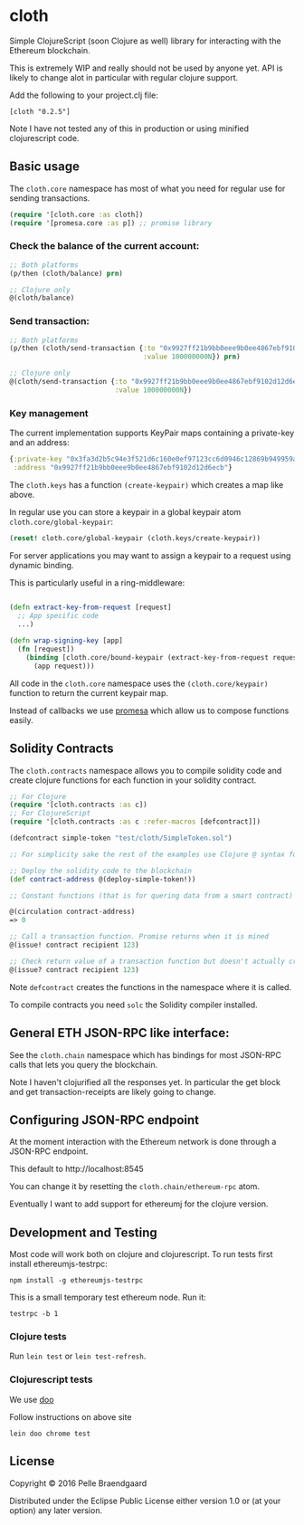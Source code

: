 # cloth

Simple ClojureScript (soon Clojure as well) library for interacting with the Ethereum blockchain.

This is extremely WIP and really should not be used by anyone yet. API is likely to change alot in particular with regular clojure support.

Add the following to your project.clj file:

`[cloth "0.2.5"]`

Note I have not tested any of this in production or using minified clojurescript code.

## Basic usage

The `cloth.core` namespace has most of what you need for regular use for sending transactions.

```clojure
(require '[cloth.core :as cloth])
(require '[promesa.core :as p]) ;; promise library
```

### Check the balance of the current account:

```clojure
;; Both platforms
(p/then (cloth/balance) prn)

;; Clojure only
@(cloth/balance)
```

### Send transaction:

```clojure
;; Both platforms
(p/then (cloth/send-transaction {:to "0x9927ff21b9bb0eee9b0ee4867ebf9102d12d6ecb"
                                 :value 100000000N}) prn)

;; Clojure only
@(cloth/send-transaction {:to "0x9927ff21b9bb0eee9b0ee4867ebf9102d12d6ecb"
                          :value 100000000N})
```

### Key management

The current implementation supports KeyPair maps containing a private-key and an address:

```clojure
{:private-key "0x3fa3d2b5c94e3f521d6c160e0ef97123cc6d0946c12869b949959aa0f8c333de", 
 :address "0x9927ff21b9bb0eee9b0ee4867ebf9102d12d6ecb"}
```

The `cloth.keys` has a function `(create-keypair)` which creates a map like above.

In regular use you can store a keypair in a global keypair atom `cloth.core/global-keypair`:

```clojure
(reset! cloth.core/global-keypair (cloth.keys/create-keypair))
```

For server applications you may want to assign a keypair to a request using dynamic binding.

This is particularly useful in a ring-middleware:

```clojure

(defn extract-key-from-request [request]
  ;; App specific code
  ...)
  
(defn wrap-signing-key [app]
  (fn [request])
    (binding [cloth.core/bound-keypair (extract-key-from-request request)]
      (app request)))
```

All code in the `cloth.core` namespace uses the `(cloth.core/keypair)` function to return the current keypair map.

Instead of callbacks we use [promesa](http://funcool.github.io/promesa/latest/) which allow us to compose functions easily.

## Solidity Contracts

The `cloth.contracts` namespace allows you to compile solidity code and create clojure functions for each function in your solidity contract.

```clojure
;; For Clojure
(require '[cloth.contracts :as c])
;; For ClojureScript
(require '[cloth.contracts :as c :refer-macros [defcontract]])

(defcontract simple-token "test/cloth/SimpleToken.sol")

;; For simplicity sake the rest of the examples use Clojure @ syntax for dereferencing Promises

;; Deploy the solidity code to the blockchain
(def contract-address @(deploy-simple-token!))

;; Constant functions (that is for quering data from a smart contract)

@(circulation contract-address)
=> 0

;; Call a transaction function. Promise returns when it is mined
@(issue! contract recipient 123)

;; Check return value of a transaction function but doesn't actually create a transaction
@(issue? contract recipient 123)

```

Note `defcontract` creates the functions in the namespace where it is called. 

To compile contracts you need `solc` the Solidity compiler installed.

## General ETH JSON-RPC like interface:

See the `cloth.chain` namespace which has bindings for most JSON-RPC calls that lets you query the blockchain.

Note I haven't clojurified all the responses yet. In particular the get block and get transaction-receipts are likely going to change.

## Configuring JSON-RPC endpoint

At the moment interaction with the Ethereum network is done through a JSON-RPC endpoint.

This default to http://localhost:8545

You can change it by resetting the `cloth.chain/ethereum-rpc` atom.

Eventually I want to add support for ethereumj for the clojure version.

## Development and Testing

Most code will work both on clojure and clojurescript. To run tests first install ethereumjs-testrpc:

```
npm install -g ethereumjs-testrpc
```

This is a small temporary test ethereum node. Run it:

```
testrpc -b 1
```

### Clojure tests

Run `lein test` or `lein test-refresh`.

### Clojurescript tests

We use [doo](https://github.com/bensu/doo) 

Follow instructions on above site

```
lein doo chrome test
```

## License

Copyright © 2016 Pelle Braendgaard

Distributed under the Eclipse Public License either version 1.0 or (at your option) any later version.
